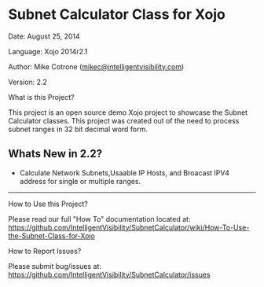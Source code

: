 Subnet Calculator Class for Xojo
===================================


Date:           August 25, 2014

Language:       Xojo 2014r2.1

Author:         Mike Cotrone (mikec@intelligentvisibility.com)

Version:        2.2


What is this Project?

This project is an open source demo Xojo project to showcase the Subnet Calculator classes. This project was created out 
of the need to process subnet ranges in 32 bit decimal word form.
  
  
Whats New in 2.2?
-----------------
- Calculate Network Subnets,Usaable IP Hosts, and Broacast IPV4 address for single or multiple ranges.

------------------------


How to Use this Project?

Please read our full "How To" documentation located at:
https://github.com/IntelligentVisibility/SubnetCalculator/wiki/How-To-Use-the-Subnet-Class-for-Xojo



How to Report Issues?

Please submit bug/issues at:
https://github.com/IntelligentVisibility/SubnetCalculator/issues

